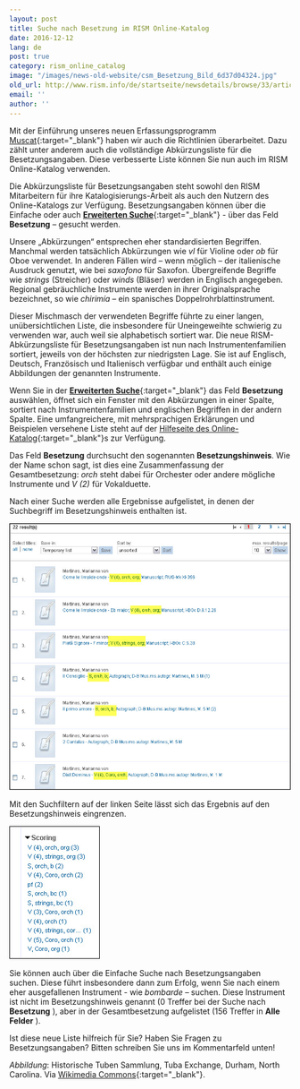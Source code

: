 ```yaml
---
layout: post
title: Suche nach Besetzung im RISM Online-Katalog
date: 2016-12-12
lang: de
post: true
category: rism_online_catalog
image: "/images/news-old-website/csm_Besetzung_Bild_6d37d04324.jpg"
old_url: http://www.rism.info/de/startseite/newsdetails/browse/33/article/64/searching-by-instrumentation-in-rism.html
email: ''
author: ''
---
```


Mit der Einführung unseres neuen Erfassungsprogramm [Muscat](/new_at_rism/2016/11/14/welcome-muscat.html){:target="_blank"} haben wir auch die Richtlinien überarbeitet. Dazu zählt unter anderem auch die vollständige Abkürzungsliste für die Besetzungsangaben. Diese verbesserte Liste können Sie nun auch im RISM Online-Katalog verwenden.


Die Abkürzungsliste für Besetzungsangaben steht sowohl den RISM Mitarbeitern für ihre Katalogisierungs-Arbeit als auch den Nutzern des Online-Katalogs zur Verfügung. Besetzungsangaben können über die Einfache oder auch [**Erweiterten Suche**](https://opac.rism.info/metaopac/start.do?View=rism&SearchType=2&Language=en){:target="_blank"} - über das Feld **Besetzung** – gesucht werden.

Unsere „Abkürzungen“ entsprechen eher standardisierten Begriffen. Manchmal werden tatsächlich Abkürzungen wie _vl_ für Violine oder _ob_ für Oboe verwendet. In anderen Fällen wird – wenn möglich – der italienische Ausdruck genutzt, wie bei _saxofono_ für Saxofon. Übergreifende Begriffe wie _strings_ (Streicher) oder _winds_ (Bläser) werden in Englisch angegeben. Regional gebräuchliche Instrumente werden in ihrer Originalsprache bezeichnet, so wie _chirimía –_ ein spanisches Doppelrohrblattinstrument.

Dieser Mischmasch der verwendeten Begriffe führte zu einer langen, unübersichtlichen Liste, die insbesondere für Uneingeweihte schwierig zu verwenden war, auch weil sie alphabetisch sortiert war. Die neue RISM-Abkürzungsliste für Besetzungsangaben ist nun nach Instrumentenfamilien sortiert, jeweils von der höchsten zur niedrigsten Lage. Sie ist auf Englisch, Deutsch, Französisch und Italienisch verfügbar und enthält auch einige Abbildungen der genannten Instrumente.

Wenn Sie in der [**Erweiterten Suche**](https://opac.rism.info/metaopac/start.do?View=rism&SearchType=2&Language=en){:target="_blank"} das Feld **Besetzung** auswählen, öffnet sich ein Fenster mit den Abkürzungen in einer Spalte, sortiert nach Instrumentenfamilien und englischen Begriffen in der andern Spalte. Eine umfangreichere, mit mehrsprachigen Erklärungen und Beispielen versehene Liste steht auf der [Hilfeseite des Online-Katalog](https://opac.rism.info/?id=4#171){:target="_blank"}s zur Verfügung.

Das Feld **Besetzung** durchsucht den sogenannten **Besetzungshinweis**. Wie der Name schon sagt, ist dies eine Zusammenfassung der Gesamtbesetzung: _orch_ steht dabei für Orchester oder andere mögliche Instrumente und _V (2)_ für Vokalduette.

Nach einer Suche werden alle Ergebnisse aufgelistet, in denen der Suchbegriff im Besetzungshinweis enthalten ist.

![Scoring summary](/resources-old-website/news/Besetzung_Suche_ex_1_779_x_736.jpg)

Mit den Suchfiltern auf der linken Seite lässt sich das Ergebnis auf den Besetzungshinweis eingrenzen.

![Filter by instrumentation](/resources-old-website/news/Besetzung_Suche_ex_2_162_x_237.jpg)


Sie können auch über die Einfache Suche nach Besetzungsangaben suchen. Diese führt insbesondere dann zum Erfolg, wenn Sie nach einem eher ausgefallenen Instrument - wie _bombarde –_ suchen. Diese Instrument ist nicht im Besetzungshinweis genannt (0 Treffer bei der Suche nach **Besetzung** ), aber in der Gesamtbesetzung aufgelistet (156 Treffer in **Alle Felder** ).

Ist diese neue Liste hilfreich für Sie? Haben Sie Fragen zu Besetzungsangaben? Bitten schreiben Sie uns im Kommentarfeld unten!

_Abbildung_: Historische Tuben Sammlung, Tuba Exchange, Durham, North Carolina. Via [Wikimedia Commons](https://commons.wikimedia.org/wiki/File:Historic_tuba_collection_(8635531700).jpg){:target="_blank"}.